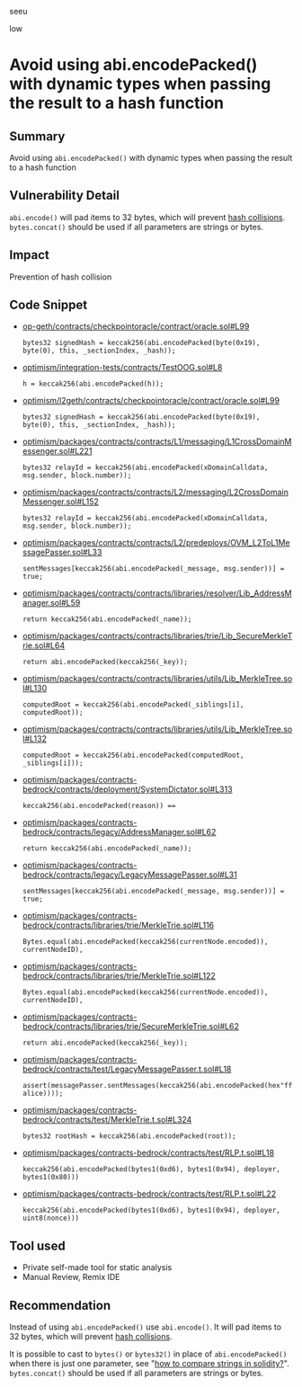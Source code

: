 seeu

low

# Avoid using abi.encodePacked() with dynamic types when passing the result to a hash function

## Summary

Avoid using `abi.encodePacked()` with dynamic types when passing the result to a hash function

## Vulnerability Detail

`abi.encode()` will pad items to 32 bytes, which will prevent [hash collisions](https://docs.soliditylang.org/en/v0.8.13/abi-spec.html#non-standard-packed-mode). `bytes.concat()` should be used if all parameters are strings or bytes.

## Impact

Prevention of hash collision

## Code Snippet

- [op-geth/contracts/checkpointoracle/contract/oracle.sol#L99](https://github.com/sherlock-audit/2023-01-optimism-seeu-inspace/tree/main/op-geth/contracts/checkpointoracle/contract/oracle.sol#L99)
  ```Solidity
  bytes32 signedHash = keccak256(abi.encodePacked(byte(0x19), byte(0), this, _sectionIndex, _hash));
  ```
- [optimism/integration-tests/contracts/TestOOG.sol#L8](https://github.com/sherlock-audit/2023-01-optimism-seeu-inspace/tree/main/optimism/integration-tests/contracts/TestOOG.sol#L8)
  ```Solidity
  h = keccak256(abi.encodePacked(h));
  ```
- [optimism/l2geth/contracts/checkpointoracle/contract/oracle.sol#L99](https://github.com/sherlock-audit/2023-01-optimism-seeu-inspace/tree/main/optimism/l2geth/contracts/checkpointoracle/contract/oracle.sol#L99)
  ```Solidity
  bytes32 signedHash = keccak256(abi.encodePacked(byte(0x19), byte(0), this, _sectionIndex, _hash));
  ```
- [optimism/packages/contracts/contracts/L1/messaging/L1CrossDomainMessenger.sol#L221](https://github.com/sherlock-audit/2023-01-optimism-seeu-inspace/tree/main/optimism/packages/contracts/contracts/L1/messaging/L1CrossDomainMessenger.sol#L221)
  ```Solidity
  bytes32 relayId = keccak256(abi.encodePacked(xDomainCalldata, msg.sender, block.number));
  ```
- [optimism/packages/contracts/contracts/L2/messaging/L2CrossDomainMessenger.sol#L152](https://github.com/sherlock-audit/2023-01-optimism-seeu-inspace/tree/main/optimism/packages/contracts/contracts/L2/messaging/L2CrossDomainMessenger.sol#L152)
  ```Solidity
  bytes32 relayId = keccak256(abi.encodePacked(xDomainCalldata, msg.sender, block.number));
  ```
- [optimism/packages/contracts/contracts/L2/predeploys/OVM_L2ToL1MessagePasser.sol#L33](https://github.com/sherlock-audit/2023-01-optimism-seeu-inspace/tree/main/optimism/packages/contracts/contracts/L2/predeploys/OVM_L2ToL1MessagePasser.sol#L33)
  ```Solidity
  sentMessages[keccak256(abi.encodePacked(_message, msg.sender))] = true;
  ```
- [optimism/packages/contracts/contracts/libraries/resolver/Lib_AddressManager.sol#L59](https://github.com/sherlock-audit/2023-01-optimism-seeu-inspace/tree/main/optimism/packages/contracts/contracts/libraries/resolver/Lib_AddressManager.sol#L59)
  ```Solidity
  return keccak256(abi.encodePacked(_name));
  ```
- [optimism/packages/contracts/contracts/libraries/trie/Lib_SecureMerkleTrie.sol#L64](https://github.com/sherlock-audit/2023-01-optimism-seeu-inspace/tree/main/optimism/packages/contracts/contracts/libraries/trie/Lib_SecureMerkleTrie.sol#L64)
  ```Solidity
  return abi.encodePacked(keccak256(_key));
  ```
- [optimism/packages/contracts/contracts/libraries/utils/Lib_MerkleTree.sol#L130](https://github.com/sherlock-audit/2023-01-optimism-seeu-inspace/tree/main/optimism/packages/contracts/contracts/libraries/utils/Lib_MerkleTree.sol#L130)
  ```Solidity
  computedRoot = keccak256(abi.encodePacked(_siblings[i], computedRoot));
  ```
- [optimism/packages/contracts/contracts/libraries/utils/Lib_MerkleTree.sol#L132](https://github.com/sherlock-audit/2023-01-optimism-seeu-inspace/tree/main/optimism/packages/contracts/contracts/libraries/utils/Lib_MerkleTree.sol#L132)
  ```Solidity
  computedRoot = keccak256(abi.encodePacked(computedRoot, _siblings[i]));
  ```
- [optimism/packages/contracts-bedrock/contracts/deployment/SystemDictator.sol#L313](https://github.com/sherlock-audit/2023-01-optimism-seeu-inspace/tree/main/optimism/packages/contracts-bedrock/contracts/deployment/SystemDictator.sol#L313)
  ```Solidity
  keccak256(abi.encodePacked(reason)) ==
  ```
- [optimism/packages/contracts-bedrock/contracts/legacy/AddressManager.sol#L62](https://github.com/sherlock-audit/2023-01-optimism-seeu-inspace/tree/main/optimism/packages/contracts-bedrock/contracts/legacy/AddressManager.sol#L62)
  ```Solidity
  return keccak256(abi.encodePacked(_name));
  ```
- [optimism/packages/contracts-bedrock/contracts/legacy/LegacyMessagePasser.sol#L31](https://github.com/sherlock-audit/2023-01-optimism-seeu-inspace/tree/main/optimism/packages/contracts-bedrock/contracts/legacy/LegacyMessagePasser.sol#L31)
  ```Solidity
  sentMessages[keccak256(abi.encodePacked(_message, msg.sender))] = true;
  ```
- [optimism/packages/contracts-bedrock/contracts/libraries/trie/MerkleTrie.sol#L116](https://github.com/sherlock-audit/2023-01-optimism-seeu-inspace/tree/main/optimism/packages/contracts-bedrock/contracts/libraries/trie/MerkleTrie.sol#L116)
  ```Solidity
  Bytes.equal(abi.encodePacked(keccak256(currentNode.encoded)), currentNodeID),
  ```
- [optimism/packages/contracts-bedrock/contracts/libraries/trie/MerkleTrie.sol#L122](https://github.com/sherlock-audit/2023-01-optimism-seeu-inspace/tree/main/optimism/packages/contracts-bedrock/contracts/libraries/trie/MerkleTrie.sol#L122)
  ```Solidity
  Bytes.equal(abi.encodePacked(keccak256(currentNode.encoded)), currentNodeID),
  ```
- [optimism/packages/contracts-bedrock/contracts/libraries/trie/SecureMerkleTrie.sol#L62](https://github.com/sherlock-audit/2023-01-optimism-seeu-inspace/tree/main/optimism/packages/contracts-bedrock/contracts/libraries/trie/SecureMerkleTrie.sol#L62)
  ```Solidity
  return abi.encodePacked(keccak256(_key));
  ```
- [optimism/packages/contracts-bedrock/contracts/test/LegacyMessagePasser.t.sol#L18](https://github.com/sherlock-audit/2023-01-optimism-seeu-inspace/tree/main/optimism/packages/contracts-bedrock/contracts/test/LegacyMessagePasser.t.sol#L18)
  ```Solidity
  assert(messagePasser.sentMessages(keccak256(abi.encodePacked(hex"ff", alice))));
  ```
- [optimism/packages/contracts-bedrock/contracts/test/MerkleTrie.t.sol#L324](https://github.com/sherlock-audit/2023-01-optimism-seeu-inspace/tree/main/optimism/packages/contracts-bedrock/contracts/test/MerkleTrie.t.sol#L324)
  ```Solidity
  bytes32 rootHash = keccak256(abi.encodePacked(root));
  ```
- [optimism/packages/contracts-bedrock/contracts/test/RLP.t.sol#L18](https://github.com/sherlock-audit/2023-01-optimism-seeu-inspace/tree/main/optimism/packages/contracts-bedrock/contracts/test/RLP.t.sol#L18)
  ```Solidity
  keccak256(abi.encodePacked(bytes1(0xd6), bytes1(0x94), deployer, bytes1(0x80)))
  ```
- [optimism/packages/contracts-bedrock/contracts/test/RLP.t.sol#L22](https://github.com/sherlock-audit/2023-01-optimism-seeu-inspace/tree/main/optimism/packages/contracts-bedrock/contracts/test/RLP.t.sol#L22)
  ```Solidity
  keccak256(abi.encodePacked(bytes1(0xd6), bytes1(0x94), deployer, uint8(nonce)))
  ```

## Tool used

- Private self-made tool for static analysis
- Manual Review, Remix IDE

## Recommendation

Instead of using `abi.encodePacked()` use `abi.encode()`. It will pad items to 32 bytes, which will prevent [hash collisions](https://docs.soliditylang.org/en/v0.8.13/abi-spec.html#non-standard-packed-mode).

It is possible to cast to `bytes()` or `bytes32()` in place of `abi.encodePacked()` when there is just one parameter, see "[how to compare strings in solidity?](https://ethereum.stackexchange.com/questions/30912/how-to-compare-strings-in-solidity#answer-82739)". `bytes.concat()` should be used if all parameters are strings or bytes.